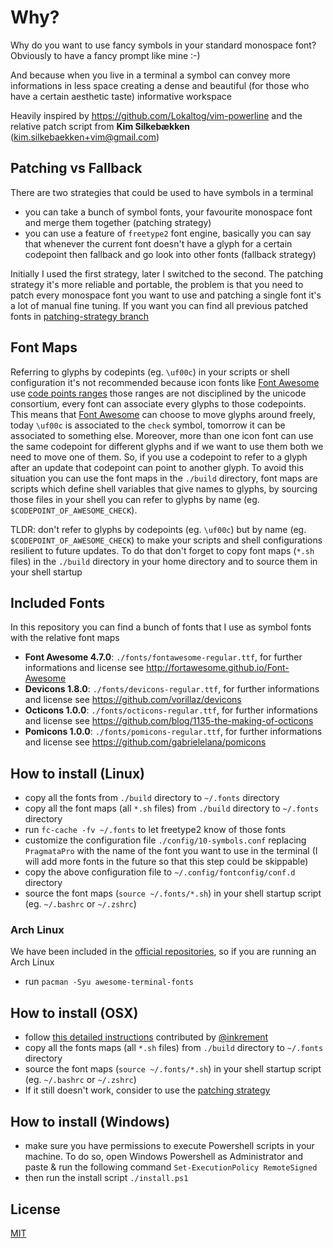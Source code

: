 # Why?
Why do you want to use fancy symbols in your standard monospace font? Obviously to have a fancy prompt like mine :-)

<!-- ![prompt](https://github.com/gabrielelana/awesome-terminal-fonts/raw/master/why.png) -->

And because when you live in a terminal a symbol can convey more informations in less space creating a dense and beautiful (for those who have a certain aesthetic taste) informative workspace

Heavily inspired by <https://github.com/Lokaltog/vim-powerline> and the relative patch script from **Kim Silkebækken** (kim.silkebaekken+vim@gmail.com)

## Patching vs Fallback
There are two strategies that could be used to have symbols in a terminal
* you can take a bunch of symbol fonts, your favourite monospace font and merge them together (patching strategy)
* you can use a feature of `freetype2` font engine, basically you can say that whenever the current font doesn't have a glyph for a certain codepoint then fallback and go look into other fonts (fallback strategy)

Initially I used the first strategy, later I switched to the second. The patching strategy it's more reliable and portable, the problem is that you need to patch every monospace font you want to use and patching a single font it's a lot of manual fine tuning. If you want you can find all previous patched fonts in [patching-strategy branch](https://github.com/gabrielelana/awesome-terminal-fonts/tree/patching-strategy)

## Font Maps
Referring to glyphs by codepints (eg. `\uf00c`) in your scripts or shell configuration it's not recommended because icon fonts like [Font Awesome](http://fontawesome.io/) use [code points ranges](https://en.wikipedia.org/wiki/Private_Use_Areas) those ranges are not disciplined by the unicode consortium, every font can associate every glyphs to those codepoints. This means that [Font Awesome](http://fontawesome.io/) can choose to move glyphs around freely, today `\uf00c` is associated to the `check` symbol, tomorrow it can be associated to something else. Moreover, more than one icon font can use the same codepoint for different glyphs and if we want to use them both we need to move one of them. So, if you use a codepoint to refer to a glyph after an update that codepoint can point to another glyph. To avoid this situation you can use the font maps in the `./build` directory, font maps are scripts which define shell variables that give names to glyphs, by sourcing those files in your shell you can refer to glyphs by name (eg. `$CODEPOINT_OF_AWESOME_CHECK`).

TLDR: don't refer to glyphs by codepoints (eg. `\uf00c`) but by name (eg. `$CODEPOINT_OF_AWESOME_CHECK`) to make your scripts and shell configurations resilient to future updates. To do that don't forget to copy font maps (`*.sh` files) in the `./build` directory in your home directory and to source them in your shell startup

## Included Fonts
In this repository you can find a bunch of fonts that I use as symbol fonts with the relative font maps
* **Font Awesome 4.7.0**: `./fonts/fontawesome-regular.ttf`, for further informations and license see http://fortawesome.github.io/Font-Awesome
* **Devicons 1.8.0**: `./fonts/devicons-regular.ttf`, for further informations and license see https://github.com/vorillaz/devicons
* **Octicons 1.0.0**: `./fonts/octicons-regular.ttf`, for further informations and license see https://github.com/blog/1135-the-making-of-octicons
* **Pomicons 1.0.0**: `./fonts/pomicons-regular.ttf`, for further informations and license see https://github.com/gabrielelana/pomicons

## How to install (Linux)
* copy all the fonts from `./build` directory to `~/.fonts` directory
* copy all the font maps (all `*.sh` files) from `./build` directory to `~/.fonts` directory
* run `fc-cache -fv ~/.fonts` to let freetype2 know of those fonts
* customize the configuration file `./config/10-symbols.conf` replacing `PragmataPro` with the name of the font you want to use in the terminal (I will add more fonts in the future so that this step could be skippable)
* copy the above configuration file to `~/.config/fontconfig/conf.d` directory
* source the font maps (`source ~/.fonts/*.sh`) in your shell startup script (eg. `~/.bashrc` or `~/.zshrc`)

### Arch Linux
We have been included in the [official repositories](https://www.archlinux.org/packages/community/any/awesome-terminal-fonts/), so if you are running an Arch Linux
* run `pacman -Syu awesome-terminal-fonts`

## How to install (OSX)
* follow [this detailed instructions](https://github.com/gabrielelana/awesome-terminal-fonts/wiki/OS-X) contributed by [@inkrement](https://github.com/inkrement)
* copy all the fonts maps (all `*.sh` files) from `./build` directory to `~/.fonts` directory
* source the font maps (`source ~/.fonts/*.sh`) in your shell startup script (eg. `~/.bashrc` or `~/.zshrc`)
* If it still doesn't work, consider to use the [patching strategy](#patching-vs-fallback)

## How to install (Windows)
* make sure you have permissions to execute Powershell scripts in your machine. To do so, open Windows Powershell as Administrator and paste & run the following command `Set-ExecutionPolicy RemoteSigned`
* then run the install script `./install.ps1`

## License
[MIT](https://github.com/gabrielelana/awesome-terminal-fonts/blob/master/LICENSE)